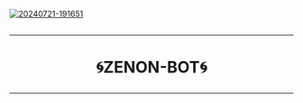 

 <a href="https://ibb.co/b5642Sg"><img src="https://i.ibb.co/Kx5tLMj/20240721-191651.jpg" alt="20240721-191651" border="0"></a>

##
---

<h1 align="center">🌀ZENON-BOT🌀</p>

---
##

>